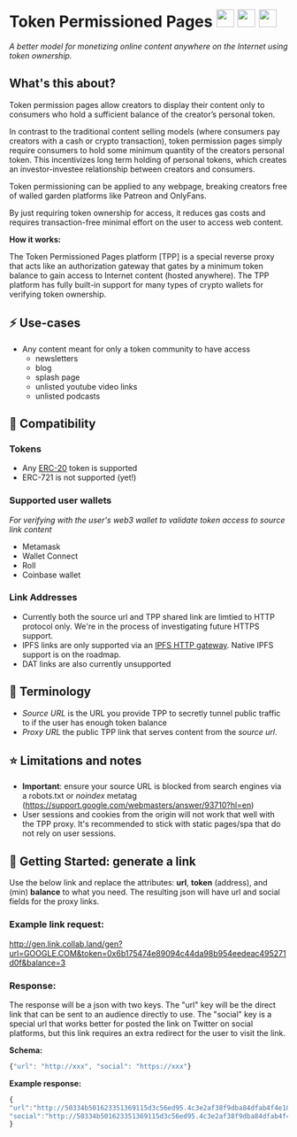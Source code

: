 # Token Permissioned Pages <img src="https://emojipedia-us.s3.dualstack.us-west-1.amazonaws.com/thumbs/320/twitter/259/coin_1fa99.png" height="32"/> <img src="https://emojipedia-us.s3.dualstack.us-west-1.amazonaws.com/thumbs/320/google/263/bridge-at-night_1f309.png" height="32"/> <img src="https://emojipedia-us.s3.dualstack.us-west-1.amazonaws.com/thumbs/240/twitter/259/globe-with-meridians_1f310.png" height="32"/>

*A better model for monetizing online content anywhere on the Internet using token ownership.*

## What's this about?


Token permission pages allow creators to display their content only to consumers who hold a sufficient balance of the creator’s personal token.  

In contrast to the traditional content selling models (where consumers pay creators with a cash or crypto transaction), token permission pages simply require consumers to hold some minimum quantity of the creators personal token.  This incentivizes long term holding of personal tokens, which creates an investor-investee relationship between creators and consumers. 

Token permissioning can be applied to any webpage, breaking creators free of walled garden platforms like Patreon and OnlyFans.

By just requiring token ownership for access, it reduces gas costs and requires transaction-free minimal effort on the user to access web content. 

**How it works:**

The Token Permissioned Pages platform [TPP] is a special reverse proxy that acts like an authorization gateway that gates by a minimum token balance to gain access to Internet content (hosted anywhere). The TPP platform has fully built-in support for many types of crypto wallets for verifying token ownership.

## ⚡ Use-cases

* Any content meant for only a token community to have access
  * newsletters
  * blog
  * splash page
  * unlisted youtube video links
  * unlisted podcasts


## 👯 Compatibility

### Tokens
* Any [ERC-20](https://cointelegraph.com/explained/erc-20-tokens-explained) token is supported
* ERC-721 is not supported (yet!)

### Supported user wallets
*For verifying with the user's web3 wallet to validate token access to source link content*
* Metamask
* Wallet Connect
* Roll
* Coinbase wallet
### Link Addresses
* Currently both the source url and TPP shared link are limtied to HTTP protocol only. We're in the process of investigating future HTTPS support.
* IPFS links are only supported via an [IPFS HTTP gateway](https://developers.cloudflare.com/distributed-web/ipfs-gateway/browsing-ipfs/). Native IPFS support is on the roadmap.
* DAT links are also currently unsupported

## 📖 Terminology

* *Source URL* is the URL you provide TPP to secretly tunnel public traffic to if the user has enough token balance
* *Proxy URL* the public TPP link that serves content from the *source url*.

## ⭐️ Limitations and notes
* **Important**: ensure your source URL is blocked from search engines via a robots.txt or *noindex* metatag (https://support.google.com/webmasters/answer/93710?hl=en)
* User sessions and cookies from the origin will not work that well with the TPP proxy. It's recommended to stick with static pages/spa that do not rely on user sessions.

## 🏃 Getting Started: generate a link

Use the below link and replace the attributes: **url**, **token** (address), and (min) **balance** to what you need. The resulting json will have url and social fields for the proxy links.

### Example link request:

http://gen.link.collab.land/gen?url=GOOGLE.COM&token=0x6b175474e89094c44da98b954eedeac495271d0f&balance=3

### Response:

The response will be a json with two keys. The "url" key will be the direct link that can be sent to an audience directly to use. The "social" key is a special url that works better for posted the link on Twitter on social platforms, but this link requires an extra redirect for the user to visit the link.

**Schema:**
```js
{"url": "http://xxx", "social": "https://xxx"}
```

**Example response:**
```js
{
"url":"http://50334b501623351369115d3c56ed95.4c3e2af38f9dba84dfab4f4e10d1112399e37b3a1692300345db7a6fc73.1afbf0b0d63650b06916433cd282a.705c39d52fa241f0302fd785cdb2d.c9ff7a1fad04c.link.collab.land/",
"social":"http://50334b501623351369115d3c56ed95.4c3e2af38f9dba84dfab4f4e10d1112399e37b3a1692300345db7a6fc73.1afbf0b0d63650b06916433cd282a.705c39d52fa241f0302fd785cdb2d.c9ff7a1fad04c.link.collab.land/tppsocial/"
}
```
